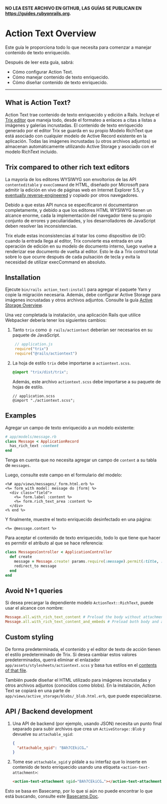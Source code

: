 **NO LEA ESTE ARCHIVO EN GITHUB, LAS GUÍAS SE PUBLICAN EN https://guides.rubyonrails.org.**

Action Text Overview
====================

Este guía le proporciona todo lo que necesita para comenzar a manejar
contenido de texto enriquecido.

Después de leer esta guía, sabrá:

* Cómo configurar Action Text.
* Cómo manejar contenido de texto enriquecido.
* Cómo diseñar contenido de texto enriquecido.

--------------------------------------------------------------------------------

What is Action Text?
--------------------

Action Text trae contenido de texto enriquecido y edición a Rails. Incluye
el [Trix editor](https://trix-editor.org) que maneja todo, desde el formateo
a enlaces a citas a listas a imágenes y galerías incrustadas.
El contenido de texto enriquecido generado por el editor Trix se guarda en su propio
Modelo RichText que está asociado con cualquier modelo de Active Record existente en la aplicación.
Todas las imágenes incrustadas (u otros archivos adjuntos) se almacenan automáticamente utilizando
Active Storage y asociado con el modelo RichText incluido.

## Trix compared to other rich text editors

La mayoría de los editores WYSIWYG son envoltorios de las API `contenteditable` y `execCommand` de HTML,
diseñado por Microsoft para admitir la edición en vivo de páginas web en Internet Explorer 5.5,
y [eventually reverse-engineered](https://blog.whatwg.org/the-road-to-html-5-contenteditable#history)
y copiado por otros navegadores.

Debido a que estas API nunca se especificaron ni documentaron completamente,
y debido a que los editores HTML WYSIWYG tienen un alcance enorme, cada
la implementación del navegador tiene su propio conjunto de errores y peculiaridades,
y los desarrolladores de JavaScript deben resolver las inconsistencias.

Trix elude estas inconsistencias al tratar los
como dispositivo de I/O: cuando la entrada llega al editor, Trix convierte esa entrada
en una operación de edición en su modelo de documento interno, luego vuelve a renderizar
ese documento de vuelta al editor. Esto le da a Trix control total sobre lo que
ocurre después de cada pulsación de tecla y evita la necesidad de utilizar execCommand en absoluto.

## Installation

Ejecute `bin/rails action_text:install` para agregar el paquete Yarn y copie la migración necesaria. Además, debe configurar Active Storage para imágenes incrustadas y otros archivos adjuntos. Consulte la guía [Active Storage Overview](active_storage_overview.html).

Una vez completada la instalación, una aplicación Rails que utilice Webpacker debería tener los siguientes cambios:

1. Tanto `trix` como` @ rails/actiontext` deberían ser necesarios en su paquete de JavaScript.

   ```js
    // application.js
    require("trix")
    require("@rails/actiontext")
    ```

2. La hoja de estilo `trix` debe importarse a `actiontext.scss`.

    ```scss
    @import "trix/dist/trix";
    ```
    
    Además, este archivo `actiontext.scss` debe importarse a su paquete de hojas de estilo.
    
    ```
    // application.scss
    @import "./actiontext.scss";
    ```

## Examples

Agregar un campo de texto enriquecido a un modelo existente:

```ruby
# app/models/message.rb
class Message < ApplicationRecord
  has_rich_text :content
end
```

Tenga en cuenta que no necesita agregar un campo de `content` a su tabla de `messages`.

Luego, consulte este campo en el formulario del modelo:

```erb
<%# app/views/messages/_form.html.erb %>
<%= form_with model: message do |form| %>
  <div class="field">
    <%= form.label :content %>
    <%= form.rich_text_area :content %>
  </div>
<% end %>
```

Y finalmente, muestre el texto enriquecido desinfectado en una página:

```erb
<%= @message.content %>
```

Para aceptar el contenido de texto enriquecido, todo lo que tiene que hacer es permitir el atributo al que se hace referencia:

```ruby
class MessagesController < ApplicationController
  def create
    message = Message.create! params.require(:message).permit(:title, :content)
    redirect_to message
  end
end
```

## Avoid N+1 queries

Si desea precargar la dependiente modelo `ActionText::RichText`, puede usar el alcance con nombre:

```ruby
Message.all.with_rich_text_content # Preload the body without attachments.
Message.all.with_rich_text_content_and_embeds # Preload both body and attachments.
```

## Custom styling

De forma predeterminada, el contenido y el editor de texto de acción tienen el estilo predeterminado de Trix.
Si desea cambiar estos valores predeterminados, querrá eliminar
el enlazador `app/assets/stylesheets/actiontext.scss` y basa tus estilos en
el [contents of that file](https://raw.githubusercontent.com/basecamp/trix/master/dist/trix.css).

También puede diseñar el HTML utilizado para imágenes incrustadas y otros archivos adjuntos (conocidos como blobs).
En la instalación, Action Text se copiará en una parte de
`app/views/active_storage/blobs/_blob.html.erb`, que puede especializarse.

## API / Backend development

1. Una API de backend (por ejemplo, usando JSON) necesita un punto final separado para subir archivos que crea un `ActiveStorage::Blob` y devuelve su `attachable_sgid`:
    ```json
    {
      "attachable_sgid": "BAh7CEkiCG…"
    }
    ```

2. Tome ese `attachable_sgid` y pídale a su interfaz que lo inserte en contenido de texto enriquecido usando una etiqueta `<action-text-attachment>`:

    ```html
    <action-text-attachment sgid="BAh7CEkiCG…"></action-text-attachment>
    ```

Esto se basa en Basecamp, por lo que si aún no puede encontrar lo que está buscando, consulte este [Basecamp Doc](https://github.com/basecamp/bc3-api/blob/master/sections/rich_text.md).
